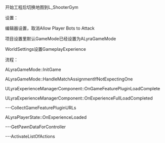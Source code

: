 
开始工程后切换地图到L_ShooterGym

设置：

编辑器设置，取消Allow Player Bots to Attack

项目设置里默认GameMode已经设置为ALyraGameMode

WorldSettings设置GameplayExperience

流程：

ALyraGameMode::InitGame

ALyraGameMode::HandleMatchAssignmentIfNotExpectingOne

ULyraExperienceManagerComponent::OnGameFeaturePluginLoadComplete

ULyraExperienceManagerComponent::OnExperienceFullLoadCompleted

---CollectGameFeaturePluginURLs
	
ALyraPlayerState::OnExperienceLoaded

---GetPawnDataForController
	
---ActivateListOfActions
